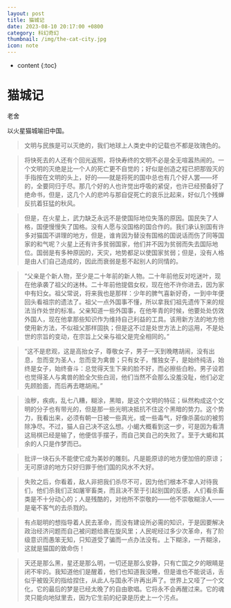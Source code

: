```yaml
---
layout: post
title: 猫城记
date: 2023-08-10 20:17:00 +0800
category: 科幻奇幻
thumbnail: /img/the-cat-city.jpg
icon: note
---
```


* content
{:toc}

# 猫城记

老舍



以火星猫城喻旧中国。

> 文明与民族是可以灭绝的，我们地球上人类史中的记载也不都是玫瑰色的。

> 将快死去的人还有个回光返照，将快寿终的文明不必是全无喧嚣热闹的。一个文明的灭绝是比一个人的死亡更不自觉的；好似是创造之程已把那毁灭的手指按在文明的头上，好的——就是将死的国中总也有几个好人罢——坏的，全要同归于尽。那几个好的人也许觉出呼吸的紧促，也许已经预备好了绝命书，但是，这几个人的悲吟与那自促死亡的哀乐比起来，好似几个残蝉反抗着狂猛的秋风。

> 但是，在火星上，武力缺乏永远不是使国际地位失落的原因。国民失了人格，国便慢慢失了国格。没有人愿与没国格的国合作的。我们承认别国有许多对猫国不讲理的地方，但是，谁肯因为替没有国格的国说话而伤了同等国家的和气呢？火星上还有许多贫弱国家，他们并不因为贫弱而失去国际地位。国弱是有多种原因的，天灾，地势都足以使国家贫弱；但是，没有人格是由人们自己造成的，因此而衰弱是惹不起别人的同情的。

> “父亲是个新人物，至少是二十年前的新人物。二十年前他反对吃迷叶，现在他承袭了祖父的迷林。二十年前他提倡女权，现在他不许你进去，因为家中有妇女。祖父常说，将来我也是那样：少年的脾气喜新好奇，一到中年便回头看祖宗的遗法了。祖父一点外国事不懂，所以拿我们祖先遗传下来的规法当作处世的标准。父亲知道一些外国事，在他年青的时候，他要处处仿效外国人，现在他拿那些知识作为维持自己利益的工具。该用新方法的地方他使用新方法，不似祖父那样固执；但是这不过是处世方法上的运用，不是处世的宗旨的变动，在宗旨上父亲与祖父是完全相同的。”

> “这不是悲观，这是高抬女子，尊敬女子，男子一天到晚瞎胡闹，没有出息，忽而变为圣人，忽而变为禽兽；只有女子，惟独女子，是始终纯洁，始终是女子，始终奋斗：总觉得天生下来的脸不好，而必擦些白粉。男子设若也觉得圣人与禽兽的脸全欠些白润，他们当然不会那么没羞没耻，他们必定先顾脸面，而后再去瞎胡闹。”

> 浊秽，疾病，乱七八糟，糊涂，黑暗，是这个文明的特征；纵然构成这个文明的分子也有带光的，但是那一些光明决抵抗不住这个黑暗的势力。这个势力，我看出来，必须有朝一日被一些真光，或一些毒气，好像杀菌似的被剪除净尽。不过，猫人自己决不这么想。小蝎大概看到这一步，可是因为看清这局棋已经是输了，他便信手摆子，而自己笑自己的失败了。至于大蝎和其余的人只是作梦而已。

> 批评一块石头不能使它成为美妙的雕刻。凡是能原谅的地方便加倍的原谅；无可原谅的地方只好归罪于他们国的风水不大好。

> 失败之后，你看着，敌人非把我们杀尽不可，因为他们根本不拿人对待我们，他们杀我们正如屠宰畜类，而且决不至于引起别国的反感，人们看杀畜类是不十分动心的；人是残酷的，对他所不崇敬的——他不崇敬糊涂人——是毫不客气的去杀戮的。

> 有点聪明的想指导着人民去革命，而没有建设所必需的知识，于是因要解决政治经济问题而自己被问题给裹在旋风里；人民呢经过多少次革命，有了阶级意识而愚笨无知，只知道受了骗而一点办法没有。上下糊涂，一齐糊涂，这就是猫国的致命伤！

> 天还是那么黑，星还是那么明，一切还是那么安静，只有亡国之夕的眼睛是闭不牢的。我知道他们是醒着，他们也知道我没睡，但是谁也不能说话，舌似乎被毁灭的指给捏住，从此人与国永不许再出声了。世界上又哑了一个文化，它的最后的梦是已经太晚了的自由歌唱。它将永不会再醒过来。它的魂灵只能向地狱里去，因为它生前的纪录是历史上一个污点。